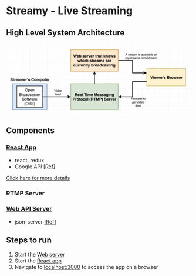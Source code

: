 # Streamy - Live Streaming

## High Level System Architecture

![system-architecture](images/system-architecture.jpg 'system-architecture')

## Components

### [React App](client/)

- react, redux
- Google API [[Ref]](https://developers.google.com/identity/protocols/oauth2/scopes#google-sign-in)

[Click here for more details](client/)

### RTMP Server

### [Web API Server](api/)

- json-server [[Ref]](https://www.npmjs.com/package/json-server)

## Steps to run

1. Start the [Web server](api/#running-the-project)
2. Start the [React app](client/#running-the-project)
3. Navigate to [localhost:3000](http://localhost:3000) to access the app on a browser